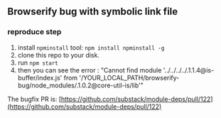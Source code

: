 ## Browserify bug with symbolic link file

### reproduce step

1. install `npminstall` tool: `npm install npminstall -g`
2. clone this repo to your disk.
3. run `npm start`
4. then you can see the error : "Cannot find module '../../../../.1.1.4@is-buffer/index.js' from '/YOUR_LOCAL_PATH/browserify-bug/node_modules/.1.0.2@core-util-is/lib'"

The bugfix PR is: [https://github.com/substack/module-deps/pull/122](https://github.com/substack/module-deps/pull/122)